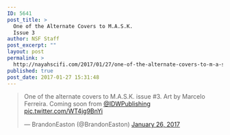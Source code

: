 ```yaml
---
ID: 5641
post_title: >
  One of the Alternate Covers to M.A.S.K.
  Issue 3
author: NSF Staff
post_excerpt: ""
layout: post
permalink: >
  http://nayahscifi.com/2017/01/27/one-of-the-alternate-covers-to-m-a-s-k-issue-3/
published: true
post_date: 2017-01-27 15:31:48
---
```

<blockquote class="twitter-tweet" data-lang="en"><p lang="en" dir="ltr">One of the alternate covers to M.A.S.K. issue #3. Art by Marcelo Ferreira. Coming soon from <a href="https://twitter.com/IDWPublishing">@IDWPublishing</a> <a href="https://t.co/WT4jg9BnYi">pic.twitter.com/WT4jg9BnYi</a></p>&mdash; BrandonEaston (@BrandonEaston) <a href="https://twitter.com/BrandonEaston/status/824678362270412800">January 26, 2017</a></blockquote>
<script async src="//platform.twitter.com/widgets.js" charset="utf-8"></script>